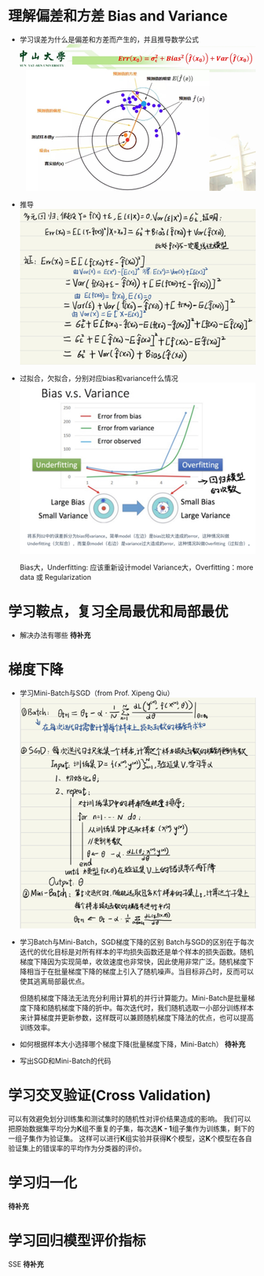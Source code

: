 # 理解偏差和方差 Bias and Variance
- 学习误差为什么是偏差和方差而产生的，并且推导数学公式
![image](https://github.com/keke1u/LeeML/blob/master/Bias_Variance.jpg?raw=true)
- 推导
![image](https://github.com/keke1u/LeeML/blob/master/Bias_Variance3.jpg?raw=true)

- 过拟合，欠拟合，分别对应bias和variance什么情况
![image](https://github.com/keke1u/LeeML/blob/master/Bias_Variance2.jpg?raw=true)

   Bias大，Underfitting: 应该重新设计model
   Variance大，Overfitting：more data 或 Regularization
# 学习鞍点，复习全局最优和局部最优
- 解决办法有哪些
   **待补充**
# 梯度下降
- 学习Mini-Batch与SGD（from Prof. Xipeng Qiu）
![image](https://github.com/keke1u/LeeML/blob/master/Batch_SGD_Mini-Batch.jpg?raw=true)
- 学习Batch与Mini-Batch，SGD梯度下降的区别
   Batch与SGD的区别在于每次迭代的优化目标是对所有样本的平均损失函数还是单个样本的损失函数。随机梯度下降因为实现简单，收敛速度也非常快，因此使用非常广泛。随机梯度下降相当于在批量梯度下降的梯度上引入了随机噪声。当目标非凸时，反而可以使其逃离局部最优点。
   
   但随机梯度下降法无法充分利用计算机的并行计算能力。Mini-Batch是批量梯度下降和随机梯度下降的折中。每次迭代时，我们随机选取一小部分训练样本来计算梯度并更新参数，这样既可以兼顾随机梯度下降法的优点，也可以提高训练效率。
   
- 如何根据样本大小选择哪个梯度下降(批量梯度下降，Mini-Batch）
   **待补充**
- 写出SGD和Mini-Batch的代码

# 学习交叉验证(Cross Validation)
   可以有效避免划分训练集和测试集时的随机性对评价结果造成的影响。
   我们可以把原始数据集平均分为**K**组不重复的子集，每次选**K - 1**组子集作为训练集，剩下的一组子集作为验证集。
   这样可以进行**K**组实验并获得**K**个模型，这**K**个模型在各自验证集上的错误率的平均作为分类器的评价。

# 学习归一化
   **待补充**

# 学习回归模型评价指标
SSE
   **待补充**
